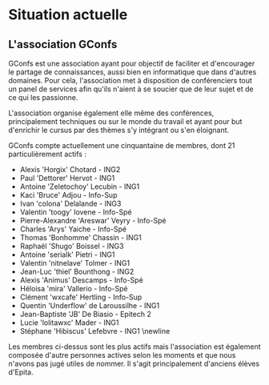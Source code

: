 # Situation actuelle

## L'association GConfs


GConfs est une association ayant pour objectif de faciliter et d'encourager le
partage de connaissances, aussi bien en informatique que dans d'autres
domaines. Pour cela, l'association met à disposition de conférenciers tout un
panel de services afin qu'ils n'aient à se soucier que de leur sujet et de ce
qui les passionne.

L'association organise également elle même des conférences, principalement
techniques ou sur le monde du travail et ayant pour but d'enrichir le cursus
par des thèmes s'y intégrant ou s'en éloignant.

GConfs compte actuellement une cinquantaine de membres, dont 21
particulièrement actifs :

* Alexis 'Horgix' Chotard - ING2
* Paul 'Dettorer' Hervot - ING1
* Antoine 'Zeletochoy' Lecubin - ING1
* Kaci 'Bruce' Adjou - Info-Sup
* Ivan 'colona' Delalande - ING3
* Valentin 'toogy' Iovene - Info-Spé
* Pierre-Alexandre 'Areswar' Veyry - Info-Spé
* Charles 'Arys' Yaiche - Info-Spé
* Thomas 'Bonhomme' Chassin - ING1
* Raphaël 'Shugo' Boissel - ING3
* Antoine 'serialk' Pietri - ING1
* Valentin 'nitnelave' Tolmer - ING1
* Jean-Luc 'thiel' Bounthong - ING2
* Alexis 'Animus' Descamps - Info-Spé
* Héloisa 'mira' Vallerio - Info-Spé
* Clément 'wxcafe' Hertling - Info-Sup
* Quentin 'Underflow' de Laroussilhe - ING1
* Jean-Baptiste 'JB' De Biasio - Epitech 2
* Lucie 'lolitawxc' Mader - ING1
* Stéphane 'Hibiscus' Lefebvre - ING1
\newline

Les membres ci-dessus sont les plus actifs mais l'association est également
composée d'autre personnes actives selon les moments et que nous n'avons pas
jugé utiles de nommer. Il s'agit principalement d'anciens élèves d'Epita.
